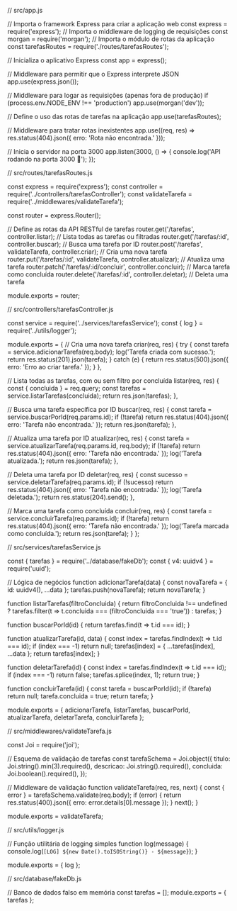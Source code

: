 // src/app.js

// Importa o framework Express para criar a aplicação web
const express = require('express');
// Importa o middleware de logging de requisições
const morgan = require('morgan');
// Importa o módulo de rotas da aplicação
const tarefasRoutes = require('./routes/tarefasRoutes');

// Inicializa o aplicativo Express
const app = express();

// Middleware para permitir que o Express interprete JSON
app.use(express.json());

// Middleware para logar as requisições (apenas fora de produção)
if (process.env.NODE_ENV !== 'production') app.use(morgan('dev'));

// Define o uso das rotas de tarefas na aplicação
app.use(tarefasRoutes);

// Middleware para tratar rotas inexistentes
app.use((req, res) => res.status(404).json({ erro: 'Rota não encontrada.' }));

// Inicia o servidor na porta 3000
app.listen(3000, () => {
  console.log('API rodando na porta 3000 🚀');
});

// src/routes/tarefasRoutes.js

const express = require('express');
const controller = require('../controllers/tarefasController');
const validateTarefa = require('../middlewares/validateTarefa');

const router = express.Router();

// Define as rotas da API RESTful de tarefas
router.get('/tarefas', controller.listar); // Lista todas as tarefas ou filtradas
router.get('/tarefas/:id', controller.buscar); // Busca uma tarefa por ID
router.post('/tarefas', validateTarefa, controller.criar); // Cria uma nova tarefa
router.put('/tarefas/:id', validateTarefa, controller.atualizar); // Atualiza uma tarefa
router.patch('/tarefas/:id/concluir', controller.concluir); // Marca tarefa como concluída
router.delete('/tarefas/:id', controller.deletar); // Deleta uma tarefa

module.exports = router;

// src/controllers/tarefasController.js

const service = require('../services/tarefasService');
const { log } = require('../utils/logger');

module.exports = {
  // Cria uma nova tarefa
  criar(req, res) {
    try {
      const tarefa = service.adicionarTarefa(req.body);
      log('Tarefa criada com sucesso.');
      return res.status(201).json(tarefa);
    } catch (e) {
      return res.status(500).json({ erro: 'Erro ao criar tarefa.' });
    }
  },

  // Lista todas as tarefas, com ou sem filtro por concluída
  listar(req, res) {
    const { concluida } = req.query;
    const tarefas = service.listarTarefas(concluida);
    return res.json(tarefas);
  },

  // Busca uma tarefa específica por ID
  buscar(req, res) {
    const tarefa = service.buscarPorId(req.params.id);
    if (!tarefa) return res.status(404).json({ erro: 'Tarefa não encontrada.' });
    return res.json(tarefa);
  },

  // Atualiza uma tarefa por ID
  atualizar(req, res) {
    const tarefa = service.atualizarTarefa(req.params.id, req.body);
    if (!tarefa) return res.status(404).json({ erro: 'Tarefa não encontrada.' });
    log('Tarefa atualizada.');
    return res.json(tarefa);
  },

  // Deleta uma tarefa por ID
  deletar(req, res) {
    const sucesso = service.deletarTarefa(req.params.id);
    if (!sucesso) return res.status(404).json({ erro: 'Tarefa não encontrada.' });
    log('Tarefa deletada.');
    return res.status(204).send();
  },

  // Marca uma tarefa como concluída
  concluir(req, res) {
    const tarefa = service.concluirTarefa(req.params.id);
    if (!tarefa) return res.status(404).json({ erro: 'Tarefa não encontrada.' });
    log('Tarefa marcada como concluída.');
    return res.json(tarefa);
  }
};

// src/services/tarefasService.js

const { tarefas } = require('../database/fakeDb');
const { v4: uuidv4 } = require('uuid');

// Lógica de negócios
function adicionarTarefa(data) {
  const novaTarefa = { id: uuidv4(), ...data };
  tarefas.push(novaTarefa);
  return novaTarefa;
}

function listarTarefas(filtroConcluida) {
  return filtroConcluida !== undefined
    ? tarefas.filter(t => t.concluida === (filtroConcluida === 'true'))
    : tarefas;
}

function buscarPorId(id) {
  return tarefas.find(t => t.id === id);
}

function atualizarTarefa(id, data) {
  const index = tarefas.findIndex(t => t.id === id);
  if (index === -1) return null;
  tarefas[index] = { ...tarefas[index], ...data };
  return tarefas[index];
}

function deletarTarefa(id) {
  const index = tarefas.findIndex(t => t.id === id);
  if (index === -1) return false;
  tarefas.splice(index, 1);
  return true;
}

function concluirTarefa(id) {
  const tarefa = buscarPorId(id);
  if (!tarefa) return null;
  tarefa.concluida = true;
  return tarefa;
}

module.exports = {
  adicionarTarefa,
  listarTarefas,
  buscarPorId,
  atualizarTarefa,
  deletarTarefa,
  concluirTarefa
};

// src/middlewares/validateTarefa.js

const Joi = require('joi');

// Esquema de validação de tarefas
const tarefaSchema = Joi.object({
  titulo: Joi.string().min(3).required(),
  descricao: Joi.string().required(),
  concluida: Joi.boolean().required(),
});

// Middleware de validação
function validateTarefa(req, res, next) {
  const { error } = tarefaSchema.validate(req.body);
  if (error) {
    return res.status(400).json({ erro: error.details[0].message });
  }
  next();
}

module.exports = validateTarefa;

// src/utils/logger.js

// Função utilitária de logging simples
function log(message) {
  console.log(`[LOG] ${new Date().toISOString()} - ${message}`);
}

module.exports = { log };

// src/database/fakeDb.js

// Banco de dados falso em memória
const tarefas = [];
module.exports = { tarefas };
